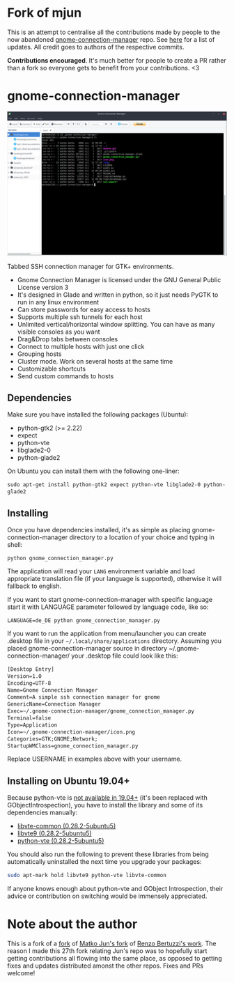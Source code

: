 # Fork of mjun
This is an attempt to centralise all the contributions made by people to the now abandoned [gnome-connection-manager](https://github.com/mjun/gnome-connection-manager) repo. See [here](https://github.com/mjun/gnome-connection-manager/compare/master...daradermody:master) for a list of updates. All credit goes to authors of the respective commits.

**Contributions encouraged**. It's much better for people to create a PR rather than a fork so everyone gets to benefit from your contributions. <3

# gnome-connection-manager

![GCM screenshot](screenshot.png)

Tabbed SSH connection manager for GTK+ environments.

- Gnome Connection Manager is licensed under the GNU General Public License version 3
- It's designed in Glade and written in python, so it just needs PyGTK to run in any linux environment
- Can store passwords for easy access to hosts
- Supports multiple ssh tunnels for each host
- Unlimited vertical/horizontal window splitting. You can have as many visible consoles as you want
- Drag&Drop tabs between consoles
- Connect to multiple hosts with just one click
- Grouping hosts
- Cluster mode. Work on several hosts at the same time
- Customizable shortcuts
- Send custom commands to hosts

## Dependencies
Make sure you have installed the following packages (Ubuntu):

- python-gtk2 (>= 2.22)
- expect
- python-vte
- libglade2-0
- python-glade2

On Ubuntu you can install them with the following one-liner:

```shell
sudo apt-get install python-gtk2 expect python-vte libglade2-0 python-glade2
```

## Installing
Once you have dependencies installed, it's as simple as placing gnome-connection-manager directory to a location of your choice and typing in shell:

```shell
python gnome_connection_manager.py
```

The application will read your `LANG` environment variable and load appropriate translation file (if your language is 
supported), otherwise it will fallback to english.

If you want to start gnome-connection-manager with specific language start it with LANGUAGE parameter followed by language code, 
like so:

```shell
LANGUAGE=de_DE python gnome_connection_manager.py
```

If you want to run the application from menu/launcher you can create .desktop file in your `~/.local/share/applications` directory. Assuming you placed gnome-connection-manager source in directory ~/.gnome-connection-manager/ your .desktop file could look like this:

```text
[Desktop Entry]
Version=1.0
Encoding=UTF-8
Name=Gnome Connection Manager
Comment=A simple ssh connection manager for gnome
GenericName=Connection Manager
Exec=~/.gnome-connection-manager/gnome_connection_manager.py
Terminal=false
Type=Application
Icon=~/.gnome-connection-manager/icon.png
Categories=GTK;GNOME;Network;
StartupWMClass=gnome_connection_manager.py
```

Replace USERNAME in examples above with your username.

## Installing on Ubuntu 19.04+
Because python-vte is [not available in 19.04+](https://www.mail-archive.com/desktop-packages@lists.launchpad.net/msg579213.html) (it's been replaced with GObjectIntrospection), you have to install the library and some of its dependencies manually:
- [libvte-common (0.28.2-5ubuntu5)](https://packages.ubuntu.com/cosmic/libvte-common)
- [libvte9 (0.28.2-5ubuntu5)](https://packages.ubuntu.com/cosmic/libvte9)
- [python-vte (0.28.2-5ubuntu5)](https://packages.ubuntu.com/cosmic/python-vte)

You should also run the following to prevent these libraries from being automatically uninstalled the next time you upgrade your packages:
```bash
sudo apt-mark hold libvte9 python-vte libvte-common
```

If anyone knows enough about python-vte and GObject Introspection, their advice or contribution on switching would be immensely appreciated.

# Note about the author
This is a fork of a [fork](https://github.com/sirkuttin/gnome-connection-manager) of [Matko Jun's fork](https://github.com/mjun/gnome-connection-manager) of [Renzo Bertuzzi's work](http://kuthulu.com/gcm/). The reason I made this 27th fork relating Jun's repo was to hopefully start getting contributions all flowing into the same place, as opposed to getting fixes and updates distributed amonst the other repos. Fixes and PRs welcome!
